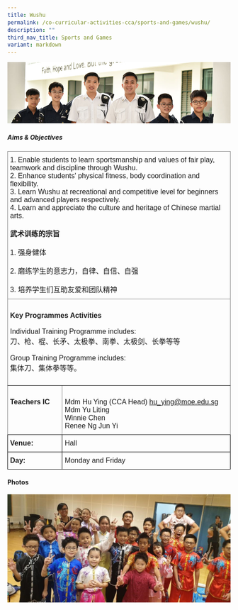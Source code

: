```yaml
---
title: Wushu
permalink: /co-curricular-activities-cca/sports-and-games/wushu/
description: ""
third_nav_title: Sports and Games
variant: markdown
---
```

![](/images/Website%20Banners%20Subpage/948x260%20masterhead%20-%20Co%20Curricular%20Activities4.jpg)


##### Aims &amp; Objectives

<style type="text/css">
.tg  {border-collapse:collapse;border-spacing:0;}
.tg td{border-color:black;border-style:solid;border-width:1px;font-family:Arial, sans-serif;font-size:16px;
  overflow:hidden;padding:10px 5px;word-break:normal;}
.tg th{border-color:black;border-style:solid;border-width:1px;font-family:Arial, sans-serif;font-size:16px;
  font-weight:normal;overflow:hidden;padding:10px 5px;word-break:normal;}
.tg .tg-0pky{border-color:inherit;text-align:left;vertical-align:top}
</style>
<table class="tg">
<thead>
  <tr>
    <th class="tg-0pky" colspan="2"><span style="font-weight:bold">     </span>
			<span style="font-weight:normal">1. Enable students to learn sportsmanship and values of fair play, teamwork and discipline through Wushu.</span>
			<br>2. Enhance students' physical fitness, body coordination and flexibility.
			<br>3. Learn Wushu at recreational and competitive level for beginners and advanced players respectively.
			<br>4. Learn and appreciate the culture and heritage of Chinese martial arts.
			<br>
			<br><span style="font-weight:bold">武术训练的宗旨</span><br>
			<br>1. 强身健体<br>
			<br>2. 磨练学生的意志力，自律、自信、自强<br>
			<br>3. 培养学生们互助友爱和团队精神<br>
		</th>
  </tr>
</thead>
<tbody>
  <tr>
    <td class="tg-0pky" colspan="2"><br><span style="font-weight:bold">Key Programmes Activities</span>
			<br>
			<br>Individual Training Programme includes:<br>
			刀、枪、棍、长矛、太极拳、南拳、太极剑、长拳等等<br>
			<br>Group Training Programme includes:<br>
			集体刀、集体拳等等。<br>
		<br>
		</td>
  </tr>
  <tr>
    <td class="tg-0pky"><br><span style="font-weight:bold">Teachers IC</span></td>
    <td class="tg-0pky"><br>Mdm Hu Ying  (CCA Head) <a href="mailto:hu_ying@moe.edu.sg" target="_blank" rel="noopener noreferrer">hu_ying@moe.edu.sg</a><br>
			<span style="font-weight:normal">Mdm Yu Liting</span><br>
<span style="font-weight:normal">
			</span>Winnie Chen<br>
			Renee Ng Jun Yi<br>
</td>
  </tr>	
  <tr>
    <td class="tg-0lax"><span style="font-weight:bold;font-style:normal">Venue:</span></td>
    <td class="tg-0lax">Hall</td>
		</tr>
		
  <tr>
    <td class="tg-0lax"><span style="font-weight:bold;font-style:normal">Day:</span></td>
    <td class="tg-0lax">Monday and Friday</td>
		</tr>
</tbody>
</table>


#### Photos

![](/images/wushu%201.jpg)
